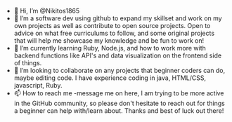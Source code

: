 - 👋 Hi, I’m @Nikitos1865
- 👀 I’m a software dev using github to expand my skillset and work on my own projects as well as contribute to open source projects. Open to advice on what free curriculums to follow, and some original projects that will help me showcase my knowledge and be fun to work on!
- 🌱 I’m currently learning Ruby, Node.js, and how to work more with backend functions like API's and data visualization on the frontend side of things.  
- 💞️ I’m looking to collaborate on any projects that beginner coders can do, maybe editing code. I have experience coding in java, HTML/CSS, javascript, Ruby. 
- 📫 How to reach me -message me on here, I am trying to be more active in the GitHub community, so please don't hesitate to reach out for things a beginner can help with/learn about. 
 Thanks and best of luck out there!
 
<!---
Nikitos1865/Nikitos1865 is a ✨ special ✨ repository because its `README.md` (this file) appears on your GitHub profile.
You can click the Preview link to take a look at your changes.
--->
